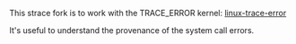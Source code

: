 This strace fork is to work with the TRACE_ERROR kernel: [linux-trace-error](https://github.com/nviennot/linux-trace-error)

It's useful to understand the provenance of the system call errors.
